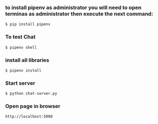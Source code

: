 ### to install pipenv as administrator you will need to open terminas as administrator then execute the next command:

    $ pip install pipenv 

### To test Chat

    $ pipenv shell

### install all libraries

    $ pipenv install


### Start server 

    $ python chat-server.py

### Open page in browser

    http://localhost:5000